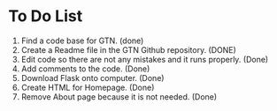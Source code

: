 # To Do List 
1. Find a code base for GTN. (done)
2. Create a Readme file in the GTN Github repository. (DONE)
3. Edit code so there are not any mistakes and it runs properly. (Done)
4. Add comments to the code. (Done)
5. Download Flask onto computer. (Done)
6. Create HTML for Homepage. (Done)
7. Remove About page because it is not needed. (Done)
